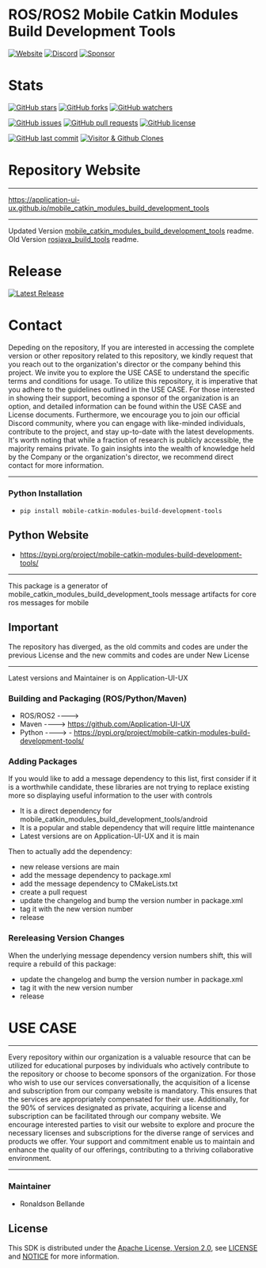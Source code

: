 # ROS/ROS2 Mobile Catkin Modules Build Development Tools

[![Website](https://img.shields.io/badge/Visit%20our-Website-0099cc?style=for-the-badge)](https://https://application-ui-ux.github.io)
[![Discord](https://img.shields.io/badge/Join%20our-Discord-7289DA?logo=discord&style=for-the-badge)](https://discord.gg/Yc72nd4w)
[![Sponsor](https://img.shields.io/badge/Sponsor-Application%20UI%20UX%20Research-red?style=for-the-badge&logo=github)](https://github.com/sponsors/Application-UI-UX)


# Stats
[![GitHub stars](https://img.shields.io/github/stars/Application-UI-UX/mobile_catkin_modules_build_development_tools.svg?style=social)](https://github.com/Application-UI-UX/mobile_catkin_modules_build_development_tools/stargazers)
[![GitHub forks](https://img.shields.io/github/forks/Application-UI-UX/mobile_catkin_modules_build_development_tools.svg?style=social)](https://github.com/Application-UI-UX/mobile_catkin_modules_build_development_tools/network)
[![GitHub watchers](https://img.shields.io/github/watchers/Application-UI-UX/mobile_catkin_modules_build_development_tools.svg?style=social)](https://github.com/Application-UI-UX/mobile_catkin_modules_build_development_tools/watchers)

[![GitHub issues](https://img.shields.io/github/issues/Application-UI-UX/mobile_catkin_modules_build_development_tools.svg)](https://github.com/Application-UI-UX/mobile_catkin_modules_build_development_tools/issues)
[![GitHub pull requests](https://img.shields.io/github/issues-pr/Application-UI-UX/mobile_catkin_modules_build_development_tools.svg)](https://github.com/Application-UI-UX/mobile_catkin_modules_build_development_tools/pulls)
[![GitHub license](https://img.shields.io/github/license/Application-UI-UX/mobile_catkin_modules_build_development_tools.svg)](https://github.com/Application-UI-UX/mobile_catkin_modules_build_development_tools/blob/main/LICENSE)

[![GitHub last commit](https://img.shields.io/github/last-commit/Application-UI-UX/mobile_catkin_modules_build_development_tools.svg)](https://github.com/Application-UI-UX/mobile_catkin_modules_build_development_tools/commits)
[![Visitor & Github Clones](https://img.shields.io/badge/dynamic/json?color=2e8b57&label=Visitor%20%26%20GitHub%20Clones&query=$.count&url=https://api.github.com/repos/Application-UI-UX/mobile_catkin_modules_build_development_tools/traffic)](https://github.com/Application-UI-UX/mobile_catkin_modules_build_development_tools)




# Repository Website
--------------------------------------------------------------------------------------------------------
https://application-ui-ux.github.io/mobile_catkin_modules_build_development_tools

--------------------------------------------------------------------------------------------------------
Updated Version [mobile_catkin_modules_build_development_tools](https://github.com/Application-UI-UX/mobile_catkin_modules_build_development_tools) readme.
Old Version [rosjava_build_tools](https://github.com/rosjava/rosjava_build_tools) readme.

# Release

[![Latest Release](https://img.shields.io/github/v/release/Application-UI-UX/mobile_catkin_modules_build_development_tools?style=for-the-badge&color=yellow)](https://github.com/Application-UI-UX/mobile_catkin_modules_build_development_tools/releases/)


# Contact
Depeding on the repository, If you are interested in accessing the complete version or other repository related to this repository, we kindly request that you reach out to the organization's director or the company behind this project. We invite you to explore the USE CASE to understand the specific terms and conditions for usage. To utilize this repository, it is imperative that you adhere to the guidelines outlined in the USE CASE. For those interested in showing their support, becoming a sponsor of the organization is an option, and detailed information can be found within the USE CASE and License documents. Furthermore, we encourage you to join our official Discord community, where you can engage with like-minded individuals, contribute to the project, and stay up-to-date with the latest developments. It's worth noting that while a fraction of research is publicly accessible, the majority remains private. To gain insights into the wealth of knowledge held by the Company or the organization's director, we recommend direct contact for more information.

--------------------------------------------------------------------------------------------------------
### Python Installation
- `pip install mobile-catkin-modules-build-development-tools `

## Python Website
- https://pypi.org/project/mobile-catkin-modules-build-development-tools/

--------------------------------------------------------------------------------------------------------
This package is a generator of mobile_catkin_modules_build_development_tools message artifacts for core ros messages for mobile

## Important
The repository has diverged, as the old commits and codes are under the previous License and
the new commits and codes are under New License

--------------------------------------------------------------------------------------------------------
Latest versions and Maintainer is on Application-UI-UX

### Building and Packaging (ROS/Python/Maven)
- ROS/ROS2 ---->
- Maven ----> https://github.com/Application-UI-UX
- Python ----> - https://pypi.org/project/mobile-catkin-modules-build-development-tools/

### Adding Packages

If you would like to add a message dependency to this list, first consider if it is a worthwhile candidate, these libraries 
are not trying  to replace existing more so displaying useful information to the user with controls

* It is a direct dependency for mobile_catkin_modules_build_development_tools/android
* It is a popular and stable dependency that will require little maintenance
* Latest versions are on Application-UI-UX and it is main

Then to actually add the dependency:

* new release versions are main
* add the message dependency to package.xml
* add the message dependency to CMakeLists.txt
* create a pull request
* update the changelog and bump the version number in package.xml
* tag it with the new version number
* release

### Rereleasing Version Changes

When the underlying message dependency version numbers shift, this will
require a rebuild of this package:

* update the changelog and bump the version number in package.xml
* tag it with the new version number
* release


# USE CASE
--------------------------------------------------------------------------------------------------------
Every repository within our organization is a valuable resource that can be utilized for educational purposes by individuals who actively contribute to the repository or choose to become sponsors of the organization. For those who wish to use our services conversationally, the acquisition of a license and subscription from our company website is mandatory. This ensures that the services are appropriately compensated for their use. Additionally, for the 90% of services designated as private, acquiring a license and subscription can be facilitated through our company website. We encourage interested parties to visit our website to explore and procure the necessary licenses and subscriptions for the diverse range of services and products we offer. Your support and commitment enable us to maintain and enhance the quality of our offerings, contributing to a thriving collaborative environment.

--------------------------------------------------------------------------------------------------------


### Maintainer
* Ronaldson Bellande

## License
This SDK is distributed under the [Apache License, Version 2.0](https://www.apache.org/licenses/LICENSE-2.0), see [LICENSE](https://github.com/Application-UI-UX/mobile_catkin_modules_build_development_tools/blob/master/LICENSE) and [NOTICE](https://github.com/Application-UI-UX/mobile_catkin_modules_build_development_tools/blob/master/LICENSE) for more information.
